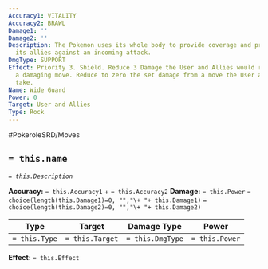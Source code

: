 ```yaml
---
Accuracy1: VITALITY
Accuracy2: BRAWL
Damage1: ''
Damage2: ''
Description: The Pokemon uses its whole body to provide coverage and protection to
  its allies against an incoming attack.
DmgType: SUPPORT
Effect: Priority 3. Shield. Reduce 3 Damage the User and Allies would receive from
  a damaging move. Reduce to zero the set damage from a move the User and Allies would
  take.
Name: Wide Guard
Power: 0
Target: User and Allies
Type: Rock
---
```


#PokeroleSRD/Moves

## `= this.name` 
*`= this.Description`*

**Accuracy:** `= this.Accuracy1` + `= this.Accuracy2`
**Damage:** `= this.Power` `= choice(length(this.Damage1)=0, "","\+ "+ this.Damage1)` `= choice(length(this.Damage2)=0, "","\+ "+ this.Damage2)`

| Type          | Target          | Damage Type          | Power          |
| ------------- | --------------- | ---------------- | -------------- |
| `= this.Type` | `= this.Target` | `= this.DmgType` | `= this.Power` | 

**Effect:** `= this.Effect`